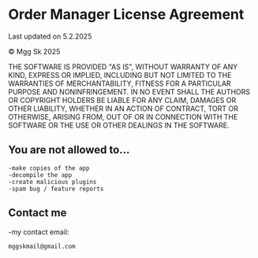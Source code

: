# Order Manager License Agreement
Last updated on 5.2.2025

© Mgg Sk 2025

THE SOFTWARE IS PROVIDED "AS IS", WITHOUT WARRANTY OF ANY KIND, EXPRESS OR IMPLIED, INCLUDING BUT NOT LIMITED TO THE WARRANTIES OF MERCHANTABILITY, FITNESS FOR A PARTICULAR PURPOSE AND NONINFRINGEMENT. IN NO EVENT SHALL THE AUTHORS OR COPYRIGHT HOLDERS BE LIABLE FOR ANY CLAIM, DAMAGES OR OTHER LIABILITY, WHETHER IN AN ACTION OF CONTRACT, TORT OR OTHERWISE, ARISING FROM, OUT OF OR IN CONNECTION WITH THE SOFTWARE OR THE USE OR OTHER DEALINGS IN THE SOFTWARE.

## You are not allowed to...
    -make copies of the app
    -decompile the app
    -create malicious plugins
    -spam bug / feature reports

## Contact me
-my contact email:

    mggskmail@gmail.com
